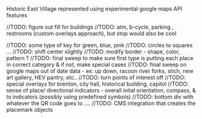 Historic East Village represented using experimental google maps API features 

//TODO: figure out fill for buildings
//TODO: atm, b-cycle, parking , restrooms  (custom overlays approach), but stop would also be cool 

//TODO: some type of key for green, blue, pink
//TODO: circles to squares ...
//TODO: shift center slightly
//TODO: modify border  - shape, color, pattern ? 
//TODO: final sweep to make sure first type is putting each place in correct category & if not, make special cases
//TODO: final sweep on google maps out of date data - ex: up down, racoon river forks, stich, new art gallery, HEV pantry, etc..
//TODO: turn points of interest off
//TODO: special overlays for brenton, city hall, historical building, capitol
//TODO: sense of place/ directional indicators - overall inital orientation,  compass, & to indicators (possibly using predefined symbols)
//TODO: bottom div with whatever the QR code goes to ....
//TODO: CMS integration that creates the placemark objects